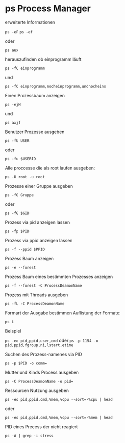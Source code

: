 # ps Process Manager

erweiterte Informationen

`ps -eF` `ps -ef`

oder

`ps aux`

herauszufinden ob einprogramm läuft

`ps -fC einprogramm`

und

`ps -fC einprogramm,nocheinprogramm,undnocheins `

Einen Prozessbaum anzeigen

`ps -ejH`

und

`ps axjf`

Benutzer Prozesse ausgeben

`ps -fU USER`

oder

`ps -fu $USERID`

Alle proccesse die als root laufen ausgeben:

`ps -U root -u root`

Prozesse einer Gruppe ausgeben

`ps -fG Gruppe`

oder

`ps -fG $GID`

Prozess via pid anzeigen lassen

`ps -fp $PID`

Prozess via ppid anzeigen lassen

`ps -f --ppid $PPID`

Prozess Baum anzeigen

`ps -e --forest`

Prozess Baum eines bestimmten Prozesses anzeigen

`ps -f --forest -C ProcessDeamonName`

Prozess mit Threads ausgeben

`ps -fL -C ProcessDeamonName`

Formart der Ausgabe bestimmen
Auflistung der Formate:

`ps L`

Beispiel

`ps -eo pid,ppid,user,cmd` oder  `ps -p 1154 -o pid,ppid,fgroup,ni,lstart,etime`

Suchen des Prozess-namenes via PID

`ps -p $PID -o comm=`

Mutter und Kinds Process ausgeben

`ps -C ProcessDeamonName -o pid=`

Ressourcen Nutzung ausgeben

`ps -eo pid,ppid,cmd,%mem,%cpu --sort=-%cpu | head`

oder

`ps -eo pid,ppid,cmd,%mem,%cpu --sort=-%mem | head`

PID eines Precess der nicht reagiert

`ps -A | grep -i stress`
